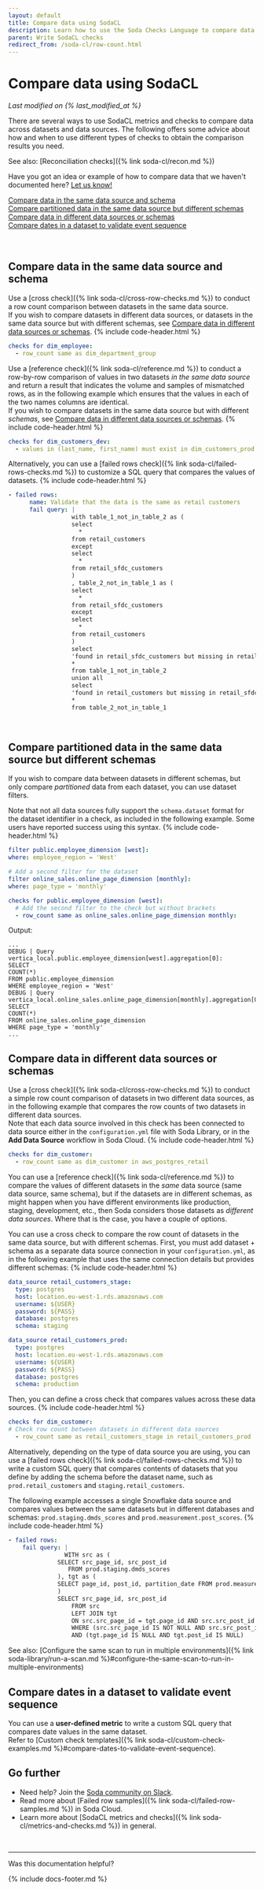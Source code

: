```yaml
---
layout: default
title: Compare data using SodaCL
description: Learn how to use the Soda Checks Language to compare data across datasets in the same, or different, data sources.
parent: Write SodaCL checks
redirect_from: /soda-cl/row-count.html
---
```


# Compare data using SodaCL  
*Last modified on {% last_modified_at %}*

There are several ways to use SodaCL metrics and checks to compare data across datasets and data sources. The following offers some advice about how and when to use different types of checks to obtain the comparison results you need.

See also: [Reconciliation checks]({% link soda-cl/recon.md %})

Have you got an idea or example of how to compare data that we haven't documented here? <a href="https://github.com/sodadata/docs/issues" target="_blank">Let us know!</a> 

[Compare data in the same data source and schema](#compare-data-in-the-same-data-source-and-schema)<br />
[Compare partitioned data in the same data source but different schemas](#compare-partitioned-data-in-the-same-data-source-but-different-schemas)<br />
[Compare data in different data sources or schemas](#compare-data-in-different-data-sources-or-schemas)<br />
[Compare dates in a dataset to validate event sequence](#compare-dates-in-a-dataset-to-validate-event-sequence)<br />
<br />
<br />


## Compare data in the same data source and schema

Use a [cross check]({% link soda-cl/cross-row-checks.md %}) to conduct a row count comparison between datasets in the same data source. <br /> 
If you wish to compare datasets in different data sources, or datasets in the same data source but with different schemas, see [Compare data in different data sources or schemas](#compare-data-in-different-data-sources-or-schemas).
{% include code-header.html %}
```yaml
checks for dim_employee:
  - row_count same as dim_department_group
```

Use a [reference check]({% link soda-cl/reference.md %}) to conduct a row-by-row comparison of values in two datasets _in the same data source_ and return a result that indicates the volume and samples of mismatched rows, as in the following example which ensures that the values in each of the two names columns are identical.<br />
If you wish to compare datasets in the same data source but with different _schemas_, see [Compare data in different data sources or schemas](#compare-data-in-different-data-sources-or-schemas).
{% include code-header.html %}
```yaml
checks for dim_customers_dev:
  - values in (last_name, first_name) must exist in dim_customers_prod (last_name, first_name)
```

Alternatively, you can use a [failed rows check]({% link soda-cl/failed-rows-checks.md %}) to customize a SQL query that compares the values of datasets.
{% include code-header.html %}
```yaml
- failed rows:
      name: Validate that the data is the same as retail customers
      fail query: |
                  with table_1_not_in_table_2 as (
                  select
                    *
                  from retail_customers
                  except
                  select
                    *
                  from retail_sfdc_customers
                  )
                  , table_2_not_in_table_1 as (
                  select
                    *
                  from retail_sfdc_customers
                  except
                  select
                    *
                  from retail_customers
                  )
                  select
                  'found in retail_sfdc_customers but missing in retail_customers' as directionality,
                  *
                  from table_1_not_in_table_2
                  union all
                  select
                  'found in retail_customers but missing in retail_sfdc_customers' as directionality,
                  *
                  from table_2_not_in_table_1
```

<br />

## Compare partitioned data in the same data source but different schemas

If you wish to compare data between datasets in different schemas, but only compare *partitioned* data from each dataset, you can use dataset filters.

Note that not all data sources fully support the `schema.dataset` format for the dataset identifier in a check, as included in the following example. Some users have reported success using this syntax.
{% include code-header.html %}
```yaml
filter public.employee_dimension [west]:
where: employee_region = 'West'

# Add a second filter for the dataset
filter online_sales.online_page_dimension [monthly]:
where: page_type = 'monthly'

checks for public.employee_dimension [west]:
  # Add the second filter to the check but without brackets
  - row_count same as online_sales.online_page_dimension monthly: 
```

Output:
```shell
...
DEBUG | Query vertica_local.public.employee_dimension[west].aggregation[0]:
SELECT
COUNT(*)
FROM public.employee_dimension
WHERE employee_region = 'West'
DEBUG | Query vertica_local.online_sales.online_page_dimension[monthly].aggregation[0]:
SELECT
COUNT(*)
FROM online_sales.online_page_dimension
WHERE page_type = 'monthly'
...
```

## Compare data in different data sources or schemas

Use a [cross check]({% link soda-cl/cross-row-checks.md %}) to conduct a simple row count comparison of datasets in two different data sources, as in the following example that compares the row counts of two datasets in different data sources. <br />
Note that each data source involved in this check has been connected to data source either in the `configuration.yml` file with Soda Library, or in the **Add Data Source** workflow in Soda Cloud.
{% include code-header.html %}
```yaml
checks for dim_customer:
  - row_count same as dim_customer in aws_postgres_retail
```

You can use a [reference check]({% link soda-cl/reference.md %}) to compare the values of different datasets in the _same_ data source (same data source, same schema), but if the datasets are in different schemas, as might happen when you have different environments like production, staging, development, etc., then Soda considers those datasets as _different data sources_. Where that is the case, you have a couple of options.

You can use a cross check to compare the row count of datasets in the same data source, but with different schemas. First, you must add dataset + schema as a separate data source connection in your `configuration.yml`, as in the following example that uses the same connection details but provides different schemas:
{% include code-header.html %}
```yaml
data_source retail_customers_stage:
  type: postgres
  host: location.eu-west-1.rds.amazonaws.com
  username: ${USER}
  password: ${PASS}
  database: postgres
  schema: staging

data_source retail_customers_prod:
  type: postgres
  host: location.eu-west-1.rds.amazonaws.com
  username: ${USER}
  password: ${PASS}
  database: postgres
  schema: production
```
Then, you can define a cross check that compares values across these data sources.
{% include code-header.html %}
```yaml
checks for dim_customer:
# Check row count between datasets in different data sources
  - row_count same as retail_customers_stage in retail_customers_prod
```

Alternatively, depending on the type of data source you are using, you can use a [failed rows check]({% link soda-cl/failed-rows-checks.md %}) to write a custom SQL query that compares contents of datasets that you define by adding the schema before the dataset name, such as `prod.retail_customers` and `staging.retail_customers`. 

The following example accesses a single Snowflake data source and compares values between the same datasets but in different databases and schemas: `prod.staging.dmds_scores` and `prod.measurement.post_scores`.
{% include code-header.html %}
```yaml
- failed rows:
    fail query: |
                WITH src as (
              SELECT src_page_id, src_post_id
                 FROM prod.staging.dmds_scores
              ), tgt as (
              SELECT page_id, post_id, partition_date FROM prod.measurement.post_scores
              )
              SELECT src_page_id, src_post_id
                  FROM src
                  LEFT JOIN tgt
                  ON src.src_page_id = tgt.page_id AND src.src_post_id = tgt.post_id
                  WHERE (src.src_page_id IS NOT NULL AND src.src_post_id IS NOT NULL) 
                  AND (tgt.page_id IS NULL AND tgt.post_id IS NULL)
```

See also: [Configure the same scan to run in multiple environments]({% link soda-library/run-a-scan.md %}#configure-the-same-scan-to-run-in-multiple-environments)


## Compare dates in a dataset to validate event sequence

You can use a **user-defined metric** to write a custom SQL query that compares date values in the same dataset. <br />
Refer to [Custom check templates]({% link soda-cl/custom-check-examples.md %}#compare-dates-to-validate-event-sequence).



## Go further
* Need help? Join the <a href="https://community.soda.io/slack" target="_blank"> Soda community on Slack</a>.
* Read more about [Failed row samples]({% link soda-cl/failed-row-samples.md %}) in Soda Cloud.
* Learn more about [SodaCL metrics and checks]({% link soda-cl/metrics-and-checks.md %}) in general.
<br />

---

Was this documentation helpful?

<!-- LikeBtn.com BEGIN -->
<span class="likebtn-wrapper" data-theme="tick" data-i18n_like="Yes" data-ef_voting="grow" data-show_dislike_label="true" data-counter_zero_show="true" data-i18n_dislike="No"></span>
<script>(function(d,e,s){if(d.getElementById("likebtn_wjs"))return;a=d.createElement(e);m=d.getElementsByTagName(e)[0];a.async=1;a.id="likebtn_wjs";a.src=s;m.parentNode.insertBefore(a, m)})(document,"script","//w.likebtn.com/js/w/widget.js");</script>
<!-- LikeBtn.com END -->

{% include docs-footer.md %}